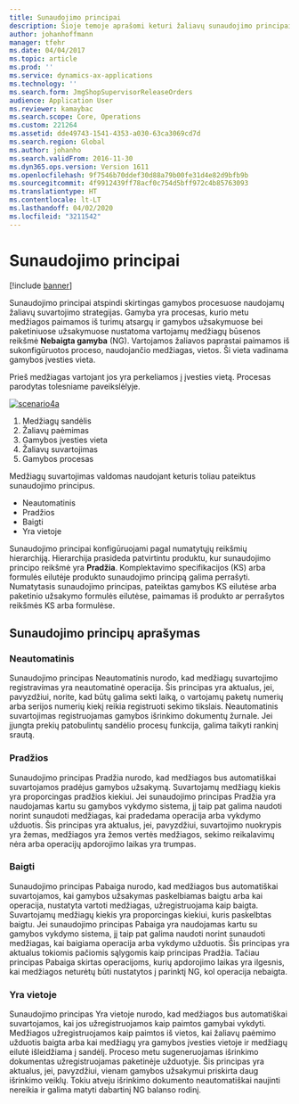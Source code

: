 ```yaml
---
title: Sunaudojimo principai
description: Šioje temoje aprašomi keturi žaliavų sunaudojimo principai.
author: johanhoffmann
manager: tfehr
ms.date: 04/04/2017
ms.topic: article
ms.prod: ''
ms.service: dynamics-ax-applications
ms.technology: ''
ms.search.form: JmgShopSupervisorReleaseOrders
audience: Application User
ms.reviewer: kamaybac
ms.search.scope: Core, Operations
ms.custom: 221264
ms.assetid: dde49743-1541-4353-a030-63ca3069cd7d
ms.search.region: Global
ms.author: johanho
ms.search.validFrom: 2016-11-30
ms.dyn365.ops.version: Version 1611
ms.openlocfilehash: 9f7546b70ddef30d88a79b00fe31d4e82d9bfb9b
ms.sourcegitcommit: 4f9912439ff78acf0c754d5bff972c4b85763093
ms.translationtype: HT
ms.contentlocale: lt-LT
ms.lasthandoff: 04/02/2020
ms.locfileid: "3211542"
---
```

# <a name="flushing-principles"></a>Sunaudojimo principai

[!include [banner](../includes/banner.md)]

Sunaudojimo principai atspindi skirtingas gamybos procesuose naudojamų žaliavų suvartojimo strategijas. Gamyba yra procesas, kurio metu medžiagos paimamos iš turimų atsargų ir gamybos užsakymuose bei paketiniuose užsakymuose nustatoma vartojamų medžiagų būsenos reikšmė **Nebaigta gamyba** (NG). Vartojamos žaliavos paprastai paimamos iš sukonfigūruotos proceso, naudojančio medžiagas, vietos. Ši vieta vadinama gamybos įvesties vieta.

Prieš medžiagas vartojant jos yra perkeliamos į įvesties vietą. Procesas parodytas tolesniame paveikslėlyje.

[![scenario4a](./media/scenario4a.png)](./media/scenario4a.png)

1. Medžiagų sandėlis
2. Žaliavų paėmimas
3. Gamybos įvesties vieta
4. Žaliavų suvartojimas
5. Gamybos procesas

Medžiagų suvartojimas valdomas naudojant keturis toliau pateiktus sunaudojimo principus.

- Neautomatinis
- Pradžios
- Baigti
- Yra vietoje

Sunaudojimo principai konfigūruojami pagal numatytųjų reikšmių hierarchiją. Hierarchija prasideda patvirtintu produktu, kur sunaudojimo principo reikšmė yra **Pradžia**. Komplektavimo specifikacijos (KS) arba formulės eilutėje produkto sunaudojimo principą galima perrašyti. Numatytasis sunaudojimo principas, pateiktas gamybos KS eilutėse arba paketinio užsakymo formulės eilutėse, paimamas iš produkto ar perrašytos reikšmės KS arba formulėse.

## <a name="description-of-the-flushing-principles"></a>Sunaudojimo principų aprašymas

### <a name="manual"></a>Neautomatinis
Sunaudojimo principas Neautomatinis nurodo, kad medžiagų suvartojimo registravimas yra neautomatinė operacija. Šis principas yra aktualus, jei, pavyzdžiui, norite, kad būtų galima sekti laiką, o vartojamų paketų numerių arba serijos numerių kiekį reikia registruoti sekimo tikslais. Neautomatinis suvartojimas registruojamas gamybos išrinkimo dokumentų žurnale. Jei įjungta prekių patobulintų sandėlio procesų funkcija, galima taikyti rankinį srautą.

### <a name="start"></a>Pradžios
Sunaudojimo principas Pradžia nurodo, kad medžiagos bus automatiškai suvartojamos pradėjus gamybos užsakymą. Suvartojamų medžiagų kiekis yra proporcingas pradžios kiekiui. Jei sunaudojimo principas Pradžia yra naudojamas kartu su gamybos vykdymo sistema, jį taip pat galima naudoti norint sunaudoti medžiagas, kai pradedama operacija arba vykdymo užduotis. Šis principas yra aktualus, jei, pavyzdžiui, suvartojimo nuokrypis yra žemas, medžiagos yra žemos vertės medžiagos, sekimo reikalavimų nėra arba operacijų apdorojimo laikas yra trumpas. 

### <a name="finish"></a>Baigti
Sunaudojimo principas Pabaiga nurodo, kad medžiagos bus automatiškai suvartojamos, kai gamybos užsakymas paskelbiamas baigtu arba kai operacija, nustatyta vartoti medžiagas, užregistruojama kaip baigta. Suvartojamų medžiagų kiekis yra proporcingas kiekiui, kuris paskelbtas baigtu. Jei sunaudojimo principas Pabaiga yra naudojamas kartu su gamybos vykdymo sistema, jį taip pat galima naudoti norint sunaudoti medžiagas, kai baigiama operacija arba vykdymo užduotis. Šis principas yra aktualus tokiomis pačiomis sąlygomis kaip principas Pradžia. Tačiau principas Pabaiga skirtas operacijoms, kurių apdorojimo laikas yra ilgesnis, kai medžiagos neturėtų būti nustatytos į parinktį NG, kol operacija nebaigta. 

### <a name="available-at-location"></a>Yra vietoje
Sunaudojimo principas Yra vietoje nurodo, kad medžiagos bus automatiškai suvartojamos, kai jos užregistruojamos kaip paimtos gamybai vykdyti. Medžiagos užregistruojamos kaip paimtos iš vietos, kai žaliavų paėmimo užduotis baigta arba kai medžiagų yra gamybos įvesties vietoje ir medžiagų eilutė išleidžiama į sandėlį. Proceso metu sugeneruojamas išrinkimo dokumentas užregistruojamas paketinėje užduotyje. Šis principas yra aktualus, jei, pavyzdžiui, vienam gamybos užsakymui priskirta daug išrinkimo veiklų. Tokiu atveju išrinkimo dokumento neautomatiškai naujinti nereikia ir galima matyti dabartinį NG balanso rodinį.
